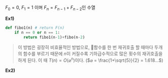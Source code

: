 $F_0=0$, $F_1=1$ 이며 $F_n = F_{n-1}+F_{n-2}$인 수열

**Ex1)**
```python
def fibo1(n) # return F(n)
	if n == 0 or n == 1:
		return fibo1(n-1)+fibo(n-2)
```
> 이 방법은 굉장히 비효율적인 방법으로, 함수를 한 번 재귀호출 할 때마다 두개의 함수를 부르기 때문에 $n$이 커질수록 기하급수적으로 많은 횟수의 재귀호출을 하게 된다.
> 이 때 $T(n) = O(⌀^n)$이다. ($⌀ = \frac{1+\sqrt{5}}{2} = 1.618...$)


**Ex2)**
